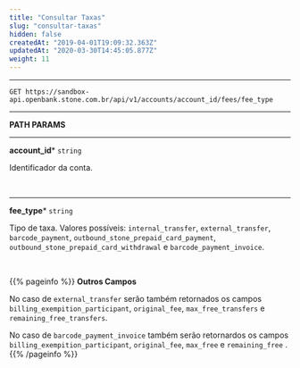 ```yaml
---
title: "Consultar Taxas"
slug: "consultar-taxas"
hidden: false
createdAt: "2019-04-01T19:09:32.363Z"
updatedAt: "2020-03-30T14:45:05.877Z"
weight: 11
---
```


---

```http 
GET https://sandbox-api.openbank.stone.com.br/api/v1/accounts/account_id/fees/fee_type
```
---

**PATH PARAMS**

---

**account_id***  `string` 

Identificador da conta.

<br>

---

**fee_type***  `string` 

Tipo de taxa. Valores possíveis: `internal_transfer`, `external_transfer`, `barcode_payment`, `outbound_stone_prepaid_card_payment`, `outbound_stone_prepaid_card_withdrawal` e `barcode_payment_invoice`.

<br>

{{% pageinfo %}}
**Outros Campos**

No caso de `external_transfer` serão também retornados os campos `billing_exempition_participant`, `original_fee`, `max_free_transfers` e `remaining_free_transfers`.

No caso de `barcode_payment_invoice` também serão retornardos os campos `billing_exempition_participant`, `original_fee`, `max_free` e `remaining_free` .
{{% /pageinfo %}}